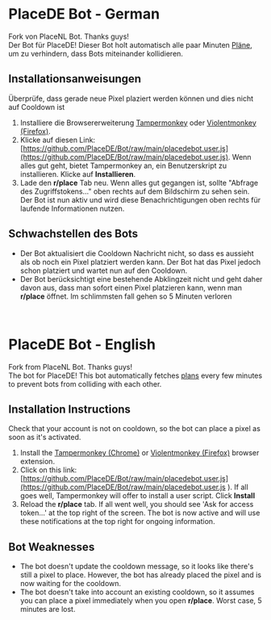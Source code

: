 # PlaceDE Bot - German
Fork von PlaceNL Bot. Thanks guys!  
Der Bot für PlaceDE! Dieser Bot holt automatisch alle paar Minuten [Pläne](https://github.com/placeDE/pixel), um zu verhindern, dass Bots miteinander kollidieren.

## Installationsanweisungen

Überprüfe, dass gerade neue Pixel plaziert werden können und dies nicht auf Cooldown ist

1. Installiere die Browsererweiterung [Tampermonkey](https://www.tampermonkey.net/) oder [Violentmonkey (Firefox)](https://addons.mozilla.org/en-US/firefox/addon/violentmonkey/).
2. Klicke auf diesen Link: [https://github.com/PlaceDE/Bot/raw/main/placedebot.user.js](https://github.com/PlaceDE/Bot/raw/main/placedebot.user.js). Wenn alles gut geht, bietet Tampermonkey an, ein Benutzerskript zu installieren. Klicke auf **Installieren**.
3. Lade den **r/place** Tab neu. Wenn alles gut gegangen ist, sollte "Abfrage des Zugriffstokens..." oben rechts auf dem Bildschirm zu sehen sein. Der Bot ist nun aktiv und wird diese Benachrichtigungen oben rechts für laufende Informationen nutzen.

## Schwachstellen des Bots

- Der Bot aktualisiert die Cooldown Nachricht nicht, so dass es aussieht als ob noch ein Pixel platziert werden kann. Der Bot hat das Pixel jedoch schon platziert und wartet nun auf den Cooldown.
- Der Bot berücksichtigt eine bestehende Abklingzeit nicht und geht daher davon aus, dass man sofort einen Pixel platzieren kann, wenn man **r/place** öffnet. Im schlimmsten fall gehen so 5 Minuten verloren

<br/>

# PlaceDE Bot - English
Fork from PlaceNL Bot. Thanks guys!  
The bot for PlaceDE! This bot automatically fetches [plans](https://github.com/placeDE/pixel) every few minutes to prevent bots from colliding with each other.

## Installation Instructions

Check that your account is not on cooldown, so the bot can place a pixel as soon as it's activated.

1. Install the [Tampermonkey (Chrome)](https://www.tampermonkey.net/) or [Violentmonkey (Firefox)](https://addons.mozilla.org/en-US/firefox/addon/violentmonkey/) browser extension.
2. Click on this link: [https://github.com/PlaceDE/Bot/raw/main/placedebot.user.js](https://github.com/PlaceDE/Bot/raw/main/placedebot.user.js ). If all goes well, Tampermonkey will offer to install a user script. Click **Install**
3. Reload the **r/place** tab. If all went well, you should see 'Ask for access token...' at the top right of the screen. The bot is now active and will use these notifications at the top right for ongoing information.

## Bot Weaknesses

- The bot doesn't update the cooldown message, so it looks like there's still a pixel to place. However, the bot has already placed the pixel and is now waiting for the cooldown.
- The bot doesn't take into account an existing cooldown, so it assumes you can place a pixel immediately when you open **r/place**. Worst case, 5 minutes are lost.
